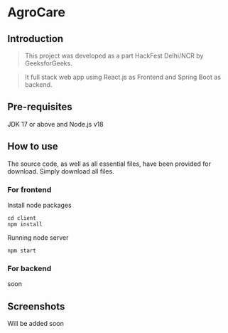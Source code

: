# AgroCare
## Introduction
> This project was developed as a part HackFest Delhi/NCR by GeeksforGeeks.

> It full stack web app using React.js as Frontend and Spring Boot as backend.

## Pre-requisites
JDK 17 or above and Node.js v18

## How to use
The source code, as well as all essential files, have been provided for download.
Simply download all files.

### For frontend
Install node packages
```
cd client
npm install
```
Running node server
```
npm start
```

### For backend
soon


## Screenshots
Will be added soon
